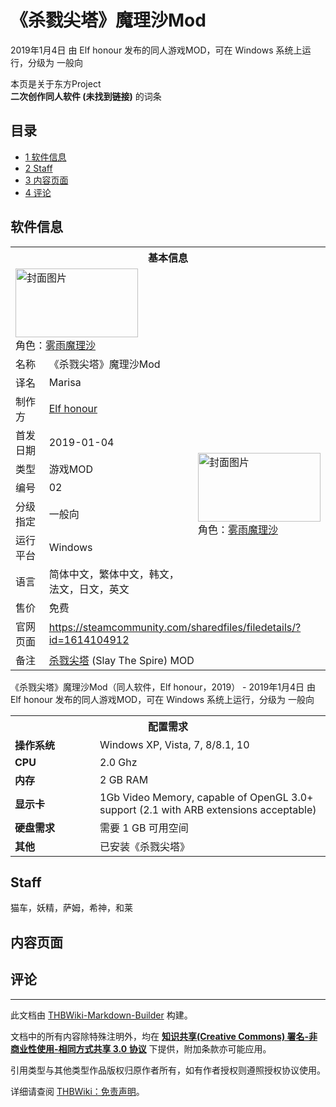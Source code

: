 # 《杀戮尖塔》魔理沙Mod

<!-- source html: G:\repos\THBWiki-Markdown-Builder\THBWikiMarkdown\Temp\main\4\42\ns0%3A%E3%80%8A%E6%9D%80%E6%88%AE%E5%B0%96%E5%A1%94%E3%80%8B%E9%AD%94%E7%90%86%E6%B2%99Mod.html -->

2019年1月4日 由 Elf honour  发布的同人游戏MOD，可在 Windows 系统上运行，分级为 一般向

本页是关于东方Project  
 **二次创作同人软件 (未找到链接)** 的词条
## 目录

- [1 软件信息](#软件信息)
- [2 Staff](#Staff)
- [3 内容页面](#内容页面)
- [4 评论](#评论)




## 软件信息

<table><tbody><tr><th colspan="3">基本信息</th></tr><tr><td class="cover-artwork-mobile" colspan="2"><a href="./文件-《杀戮尖塔》魔理沙Mod封面.jpg.md" class="image" title="封面图片"><img alt="封面图片" src="https://upload.thwiki.cc/thumb/c/c9/%E3%80%8A%E6%9D%80%E6%88%AE%E5%B0%96%E5%A1%94%E3%80%8B%E9%AD%94%E7%90%86%E6%B2%99Mod%E5%B0%81%E9%9D%A2.jpg/196px-%E3%80%8A%E6%9D%80%E6%88%AE%E5%B0%96%E5%A1%94%E3%80%8B%E9%AD%94%E7%90%86%E6%B2%99Mod%E5%B0%81%E9%9D%A2.jpg" decoding="async" loading="lazy" width="196" height="110" srcset="https://upload.thwiki.cc/thumb/c/c9/%E3%80%8A%E6%9D%80%E6%88%AE%E5%B0%96%E5%A1%94%E3%80%8B%E9%AD%94%E7%90%86%E6%B2%99Mod%E5%B0%81%E9%9D%A2.jpg/294px-%E3%80%8A%E6%9D%80%E6%88%AE%E5%B0%96%E5%A1%94%E3%80%8B%E9%AD%94%E7%90%86%E6%B2%99Mod%E5%B0%81%E9%9D%A2.jpg 1.5x, https://upload.thwiki.cc/thumb/c/c9/%E3%80%8A%E6%9D%80%E6%88%AE%E5%B0%96%E5%A1%94%E3%80%8B%E9%AD%94%E7%90%86%E6%B2%99Mod%E5%B0%81%E9%9D%A2.jpg/392px-%E3%80%8A%E6%9D%80%E6%88%AE%E5%B0%96%E5%A1%94%E3%80%8B%E9%AD%94%E7%90%86%E6%B2%99Mod%E5%B0%81%E9%9D%A2.jpg 2x" data-file-width="1920" data-file-height="1080"></a><div class="cover-char">角色：<a href="./雾雨魔理沙.md" title="雾雨魔理沙">雾雨魔理沙</a></div></td>
</tr><tr><td class="label">名称</td><td colspan="2"> 《杀戮尖塔》魔理沙Mod </td></tr><tr><td class="label">译名</td><td colspan="2"> Marisa </td></tr><tr><td class="label">制作方</td><td><a href="/index.php?title=Elf_honour&amp;action=edit&amp;redlink=1" class="new" title="Elf honour（页面不存在）">Elf honour</a></td><td class="cover-artwork" rowspan="7" style="min-width:196px;"><a href="./文件-《杀戮尖塔》魔理沙Mod封面.jpg.md" class="image" title="封面图片"><img alt="封面图片" src="https://upload.thwiki.cc/thumb/c/c9/%E3%80%8A%E6%9D%80%E6%88%AE%E5%B0%96%E5%A1%94%E3%80%8B%E9%AD%94%E7%90%86%E6%B2%99Mod%E5%B0%81%E9%9D%A2.jpg/196px-%E3%80%8A%E6%9D%80%E6%88%AE%E5%B0%96%E5%A1%94%E3%80%8B%E9%AD%94%E7%90%86%E6%B2%99Mod%E5%B0%81%E9%9D%A2.jpg" decoding="async" loading="lazy" width="196" height="110" srcset="https://upload.thwiki.cc/thumb/c/c9/%E3%80%8A%E6%9D%80%E6%88%AE%E5%B0%96%E5%A1%94%E3%80%8B%E9%AD%94%E7%90%86%E6%B2%99Mod%E5%B0%81%E9%9D%A2.jpg/294px-%E3%80%8A%E6%9D%80%E6%88%AE%E5%B0%96%E5%A1%94%E3%80%8B%E9%AD%94%E7%90%86%E6%B2%99Mod%E5%B0%81%E9%9D%A2.jpg 1.5x, https://upload.thwiki.cc/thumb/c/c9/%E3%80%8A%E6%9D%80%E6%88%AE%E5%B0%96%E5%A1%94%E3%80%8B%E9%AD%94%E7%90%86%E6%B2%99Mod%E5%B0%81%E9%9D%A2.jpg/392px-%E3%80%8A%E6%9D%80%E6%88%AE%E5%B0%96%E5%A1%94%E3%80%8B%E9%AD%94%E7%90%86%E6%B2%99Mod%E5%B0%81%E9%9D%A2.jpg 2x" data-file-width="1920" data-file-height="1080"></a><div class="cover-char">角色：<a href="./雾雨魔理沙.md" title="雾雨魔理沙">雾雨魔理沙</a></div></td>
</tr><tr><td class="label">首发日期</td><td>2019-01-04</td></tr><tr><td class="label">类型</td><td>游戏MOD</td></tr><tr><td class="label">编号</td><td>02</td></tr><tr><td class="label">分级指定</td><td>一般向</td></tr><tr><td class="label">运行平台</td><td>Windows</td></tr><tr><td class="label">语言</td><td>简体中文，繁体中文，韩文，法文，日文，英文</td></tr><tr><td class="label">售价</td><td>免费</td></tr>
<tr><td class="label">官网页面</td><td colspan="2"><a rel="nofollow" class="external free" href="https://steamcommunity.com/sharedfiles/filedetails/?id=1614104912">https://steamcommunity.com/sharedfiles/filedetails/?id=1614104912</a></td></tr><tr><td class="label">备注</td><td colspan="2"><a href="https://zh.wikipedia.org/wiki/杀戮尖塔" class="extiw" title="wzh:杀戮尖塔">杀戮尖塔</a> (Slay The Spire) MOD</td></tr></tbody></table>

《杀戮尖塔》魔理沙Mod（同人软件，Elf honour，2019） - 2019年1月4日 由 Elf honour  发布的同人游戏MOD，可在 Windows 系统上运行，分级为 一般向

<table>
<tbody><tr><th colspan="2">配置需求</th></tr>
<tr><td style="width:120px;padding-left:7px;"><b>操作系统</b></td><td>Windows XP, Vista, 7, 8/8.1, 10</td></tr><tr><td style="width:120px;padding-left:7px;"><b>CPU</b></td><td>2.0 Ghz</td></tr><tr><td style="width:120px;padding-left:7px;"><b>内存</b></td><td>2 GB RAM</td></tr><tr><td style="width:120px;padding-left:7px;"><b>显示卡</b></td><td>1Gb Video Memory, capable of OpenGL 3.0+ support (2.1 with ARB extensions acceptable)</td></tr><tr><td style="width:120px;padding-left:7px;"><b>硬盘需求</b></td><td>需要 1 GB 可用空间</td></tr><tr><td style="width:120px;padding-left:7px;"><b>其他</b></td><td>已安装《杀戮尖塔》</td></tr>
</tbody></table>


## Staff
  
猫车，妖精，萨姆，希神，和莱
  

## 内容页面
## 评论




---

此文档由 [THBWiki-Markdown-Builder](https://github.com/Delsin-Yu/THBWiki-Markdown-Builder) 构建。

文档中的所有内容除特殊注明外，均在 [**知识共享(Creative Commons) 署名-非商业性使用-相同方式共享 3.0 协议**](https://creativecommons.org/licenses/by-sa/3.0/deed.zh-hans) 下提供，附加条款亦可能应用。

引用类型与其他类型作品版权归原作者所有，如有作者授权则遵照授权协议使用。

详细请查阅 [THBWiki：免责声明](https://thbwiki.cc/THBWiki:%E5%85%8D%E8%B4%A3%E5%A3%B0%E6%98%8E)。

